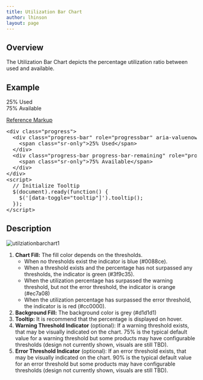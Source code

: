 ```yaml
---
title: Utilization Bar Chart
author: lhinson
layout: page
---
```

<h2>Overview</h2>
<p>The Utilization Bar Chart depicts the percentage utilization ratio between used and available.

<h2>Example</h2>
<div class="row">
  <div class="col-xs-8 col-sm-6 col-md-6">
    <div class="progress">
      <div class="progress-bar" role="progressbar" aria-valuenow="25" aria-valuemin="0" aria-valuemax="100" style="width: 25%;" data-toggle="tooltip" title="25% Used">
        <span class="sr-only">25% Used</span>
      </div>
      <div class="progress-bar progress-bar-remaining" role="progressbar" aria-valuenow="75" aria-valuemin="0" aria-valuemax="100" style="width: 75%;" data-toggle="tooltip" title="75% Available">
        <span class="sr-only">75% Available</span>
      </div>
    </div>
  </div>
</div>
<script>
  // Initialize Tooltip
  jQuery(document).ready(function() {
    jQuery('[data-toggle="tooltip"]').tooltip();
  });
</script>
<p class="reference-markup"><a class="collapse-toggle collapsed" data-toggle="collapse" aria-expanded="false" aria-controls="utilizatoin-bar-chart-markup" href="#utilizatoin-bar-chart-markup">Reference Markup</a></p>
<div class="collapse" id="utilizatoin-bar-chart-markup">
  <pre class="prettyprint">
&lt;div class="progress"&gt;
  &lt;div class="progress-bar" role="progressbar" aria-valuenow="25" aria-valuemin="0" aria-valuemax="100" style="width: 25%;" data-toggle="tooltip" title="25% Used"&gt;
    &lt;span class="sr-only"&gt;25% Used&lt;/span&gt;
  &lt;/div&gt;
  &lt;div class="progress-bar progress-bar-remaining" role="progressbar" aria-valuenow="75" aria-valuemin="0" aria-valuemax="100" style="width: 75%;" data-toggle="tooltip" title="75% Available"&gt;
    &lt;span class="sr-only"&gt;75% Available&lt;/span&gt;
  &lt;/div&gt;
&lt;/div&gt;
&lt;script&gt;
  // Initialize Tooltip
  $(document).ready(function() {
    $('[data-toggle="tooltip"]').tooltip();
  });
&lt;/script&gt;</pre>
</div>

<h2>Description</h2>
<div class="row">
<div class="col-md-6">
<p><img src="{{site.baseurl}}wp-content/uploads/2015/11/utilziationbarchart1.png" alt="utilziationbarchart1"/></p>
</div>

<div class="col-md-6">
<ol>
<li><b>Chart Fill:</b> The fill color depends on the thresholds.
<ul>
<li>When no thresholds exist the indicator is blue (#0088ce).</li>
<li>When a threshold exists and the percentage has not surpassed any thresholds, the indicator is green (#3f9c35).</li>
<li>When the utilization percentage has surpassed the warning threshold, but not the error threshold, the indicator is orange (#ec7a08)</li>
<li>When the utilization percentage has surpassed the error threshold, the indicator is is red (#cc0000).</li>
</ul>
<li><b>Background Fill:</b> The background color is grey (#d1d1d1)</li>
</li>
<li><b>Tooltip:</b> It is recommend that the percentage is displayed on hover.</li>
<li><b>Warning Threshold Indicator</b> (optional):  If a warning threshold exists, that may be visually indicated on the chart. 75% is the typical default value for a warning threshold but some products may have configurable thresholds (design not currently shown, visuals are still TBD).</li>
<li><b>Error Threshold Indicator</b> (optional): If an error threshold exists, that may be visually indicated on the chart. 90% is the typical default value for an error threshold but some products may have configurable thresholds (design not currently shown, visuals are still TBD).</li>
</ol>
  </div>
</div>
